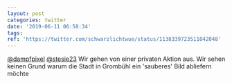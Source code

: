 ```yaml
---
layout: post
categories: twitter
date: '2019-06-11 06:58:34'
tags: 
ref: 'https://twitter.com/schwarzlichtwue/status/1138339723511042048'
---
```

[@dampfpixel](https://twitter.com/dampfpixel) [@stesie23](https://twitter.com/stesie23) Wir gehen von einer privaten Aktion aus. Wir sehen keinen Grund warum die Stadt in Grombühl ein 'sauberes' Bild abliefern möchte